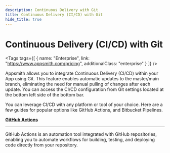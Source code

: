 ```yaml
---
description: Continuous Delivery with Git
title: Continuous Delivery (CI/CD) with Git
hide_title: true
---
```


<!-- vale off -->

<div className="tag-wrapper">
 <h1>Continuous Delivery (CI/CD) with Git</h1>

<Tags
tags={[
{ name: "Enterprise", link: "https://www.appsmith.com/pricing", additionalClass: "enterprise" }
]}
/>

</div>

<!-- vale on -->

Appsmith allows you to integrate Continuous Delivery (CI/CD) within your App using Git. This feature enables automatic updates to the master/main branch, eliminating the need for manual pulling of changes after each update. You can access the CI/CD configuration from Git settings located at the bottom left side of the bottom bar. 

You can leverage CI/CD with any platform or tool of your choice. Here are a few guides for popular options like GitHub Actions, and Bitbucket Pipelines.


<div className="containerGridSampleApp">
<div className="containerColumnSampleApp columnGrid column-one">
        <div className="containerCol">
            <a href="/advanced-concepts/version-control-with-git/cd-with-github-actions"><strong>GitHub Actions</strong></a>
        </div> <hr/>
        <div className="containerDescription">GitHub Actions is an automation tool integrated with GitHub repositories, enabling you to automate workflows for building, testing, and deploying code directly from your repository.</div>
        <div className="containerTutorialLink"></div>
    </div>
</div>

<!-- <div className="containerGrid">
    <div className="containerColumnSampleApp columnGrid column-one" style={{padding:"20px"}}>
        <div className="containerCol">
            <img className="containerImage" src="/img/githubaction1.png" alt="ActiveCampaign-logo"/>
        </div> <hr/>
        <div className="containerDescription"><strong>GitHub Actions</strong> is an automation tool integrated with GitHub repositories, enabling you to automate workflows for building, testing, and deploying code directly from your repository.<br/><br/>  </div>
        <div className="containerTutorialLink"><a href="/advanced-concepts/version-control-with-git/cd-with-github-actions"><strong >View Guide </strong></a></div>
    </div>
    <div className="containerColumnSampleApp columnGrid column-two" style={{padding:"20px"}}>
        <div className="containerCol">
            <img className="containerImage" src="/img/bitbucket-cd1.png" alt="APITemplate-logo"/>
        </div> <hr/>
        <div className="containerDescription"><strong>Bitbucket Pipelines</strong> is a CI/CD service built into Bitbucket Cloud that enables you to build, test, and deploy code directly from your Bitbucket repository.<br/><br/> </div>
    </div>
    <div className="containerColumnSampleApp columnGrid column-three" style={{padding:"20px"}}>
        <div className="containerCol">
            <img className="containerImage" src="/img/gitlabcd1.png" alt="Appwrite-logo"/>
        </div> <hr/>
        <div className="containerDescription"><strong>GitLab CI/CD</strong> is a built-in continuous integration and continuous deployment service offered by GitLab, allowing developers to automate the testing and delivery of their code directly from their GitLab repository.<br/><br/></div>
        
    </div>
</div> -->